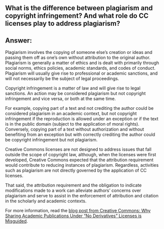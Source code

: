 ## What is the difference between plagiarism and copyright infringement? And what role do CC licenses play to address plagiarism?

## Answer: 

Plagiarism involves the copying of someone else’s creation or ideas and passing them off as one’s own without attribution to the original author. Plagiarism is generally a matter of ethics and is dealt with primarily through social norms, ethics policies, academic standards, and codes of conduct. Plagiarism will usually give rise to professional or academic sanctions, and will not necessarily be the subject of legal proceedings.

Copyright infringement is a matter of law and will give rise to legal sanctions. An action may be considered plagiarism but not copyright infringement and vice versa, or both at the same time. 

For example, copying part of a text and not crediting the author could be considered plagiarism in an academic context, but not copyright infringement if the reproduction is allowed under an exception or if the text is in the public domain (subject to the application of moral rights). Conversely, copying part of a text without authorization and without benefiting from an exception but with correctly crediting the author could be copyright infringement but not plagiarism.

Creative Commons licenses are not designed to address issues that fall outside the scope of copyright law, although, when the licenses were first developed, Creative Commons expected that the attribution requirement would contribute to reducing instances of plagiarism. Regardless, activities such as plagiarism are not directly governed by the application of CC licenses. 

That said, the attribution requirement and the obligation to indicate modifications made to a work can alleviate authors’ concerns over plagiarism and serve to assist in the enforcement of attribution and citation in the scholarly and academic contexts.

For more information, read the [blog post from Creative Commons: Why Sharing Academic Publications Under “No Derivatives” Licenses is Misguided](https://creativecommons.org/2020/04/21/academic-publications-under-no-derivatives-licenses-is-misguided/).


